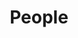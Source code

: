 ---
layout: profiles
permalink: /people/
title: People
description: 
nav: true
nav_order: 4

profiles:
# Prof
  - align: 
    image: EvanPeng.jpg
    content: 
    category: PI
    Details: false
    image_circular: false # crops the image to make it circular
    more_info: >
        <a href="https://www.eee.hku.hk/~evanpeng/" style="font-size: larger; font-weight: bold;">Yifan (Evan) Peng</a><br>
        Assistant Professor \| Group Leader

  - align: 
    image: Wolfgang.jpg
    content: 
    category: Visitor
    Details: false
    image_circular: false # crops the image to make it circular
    more_info: >
      <a href="https://vccimaging.org/People/heidriw/" style="font-size: larger; font-weight: bold;">Wolfgang Heidrich</a><br>
      Visiting Professor from [KAUST](https://cemse.kaust.edu.sa/) 


# Postdoc
  - align: 
    image: Liuxin.jpg
    content: 
    category: Postdoc
    Details: false
    image_circular: false # crops the image to make it circular
    more_info: >
      <a href="https://liux2018.github.io/" style="font-size: larger; font-weight: bold;">Xin Liu</a><br>
      Computational Optics<br>
      liuxin2018@zju.edu.cn

# Phd
  - align: 
    image: Haoyu.jpg
    content: 
    category: PhD students
    Details: false
    image_circular: false # crops the image to make it circular
    more_info: >
      <a href="https://whywww.github.io/" style="font-size: larger; font-weight: bold;">Haoyu Wei</a><br>
      Deep Optics, Coded Aperture, Meta Imaging<br>
      haoyuwei@connect.hku.hk
     
  - align:
    image: Xiangyu.jpg
    content: 
    Details: false
    category: PhD students
    image_circular: false # crops the image to make it circular
    more_info: >
      <span style="font-size: larger; font-weight: bold;">**Xiangyu Meng**</span><br>
      Computational Holography, Graphics<br>
      mengxy22@connect.hku.hk

  - align:
    image: Zhenyang.jpg
    content: 
    Details: false
    category: PhD students
    image_circular: false # crops the image to make it circular
    more_info: >
      <a href="https://lagrangeli.github.io/" style="font-size: larger; font-weight: bold;">Zhenyang Li</a><br>
      Vision (3D) & Graphics (Rendering) & VRAR<br>
      lizy23@connect.hku.hk

  - align: 
    image: Wenbin.jpg
    content: 
    Details: false
    category: PhD students
    image_circular: false # crops the image to make it circular
    more_info: >
      <a href="https://www.linkedin.com/in/wenbin-zhou-00a710105/" style="font-size: larger; font-weight: bold;">Wenbin Zhou</a><br>
      Computational Holography, VR/AR, Graphics<br>
      zhouwb@connect.hku.hk

  - align:
    image: Yuhui.jpg
    content: 
    Details: false
    category: PhD students
    image_circular: false # crops the image to make it circular
    more_info: >
      <a href="https://www.linkedin.com/in/yuhui-lyu-lorena/" style="font-size: larger; font-weight: bold;">Yuhui Liu</a><br>
      Computational Optics, Multimodal Fusion<br>
      liuyuhui@connect.hku.hk

# RA
  - align: 
    image: Liangxun.jpg
    content: 
    Details: false
    category: RA
    image_circular: false # crops the image to make it circular
    more_info: >
      <a href="https://www.linkedin.com/in/OuLiangxun/" style="font-size: larger; font-weight: bold;">Liangxun Ou</a><br>
      Deep Optics, RGBD Imaging, Computer Vision<br>
      u3605728@connect.hku.hk

# Master
  - align: 
    image: 
    content: 
    Details: false
    category: Master students
    image_circular: false # crops the image to make it circular
    more_info: >
      <span style="font-size: larger; font-weight: bold;">**Hanxun Zhang**</span><br>

  - align: 
    image: 
    content: 
    Details: false
    category: Master students
    image_circular: false # crops the image to make it circular
    more_info: >
      <span style="font-size: larger; font-weight: bold;">**Xintao Sun**</span><br>
  
  - align: 
    image: 
    content: 
    Details: false
    category: Master students
    image_circular: false # crops the image to make it circular
    more_info: >
      <span style="font-size: larger; font-weight: bold;">**Zhiqi Yu**</span><br>

  - align: 
    image: 
    content: 
    Details: false
    category: Master students
    image_circular: false # crops the image to make it circular
    more_info: >
      <span style="font-size: larger; font-weight: bold;">**Wenzhe Peng**</span><br>

# Alumni
  - align: 
    image: 
    content: 
    Details: false
    category: Alumni
    image_circular: false # crops the image to make it circular
    more_info: >
      <span style="font-size: larger; font-weight: bold;">**Feifan Qu**</span><br>
      Master

  - align: 
    image: 
    content: 
    Details: false
    category: Alumni
    image_circular: false # crops the image to make it circular
    more_info: >
      <span style="font-size: larger; font-weight: bold;">Bozheng Li</span><br>
      Summer Research Intern<br>
      Now at Zhejiang University
  
  - align: 
    image: 
    content: 
    Details: false
    category: Alumni
    image_circular: false # crops the image to make it circular
    more_info: >
      <span style="font-size: larger; font-weight: bold;">Jonathan Song</span><br>
      Summer Research Intern<br>
      Now at MIT
---
